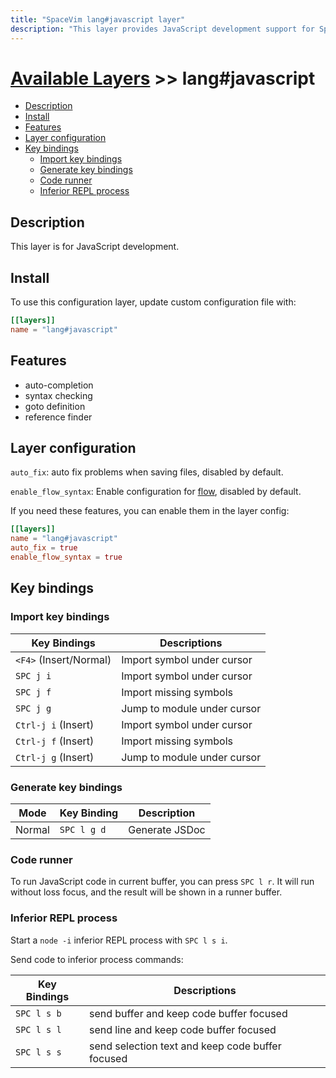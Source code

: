 ```yaml
---
title: "SpaceVim lang#javascript layer"
description: "This layer provides JavaScript development support for SpaceVim, including code completion, syntax highlighting and syntax checking"
---
```


# [Available Layers](../../) >> lang#javascript

<!-- vim-markdown-toc GFM -->

- [Description](#description)
- [Install](#install)
- [Features](#features)
- [Layer configuration](#layer-configuration)
- [Key bindings](#key-bindings)
  - [Import key bindings](#import-key-bindings)
  - [Generate key bindings](#generate-key-bindings)
  - [Code runner](#code-runner)
  - [Inferior REPL process](#inferior-repl-process)

<!-- vim-markdown-toc -->

## Description

This layer is for JavaScript development.

## Install

To use this configuration layer, update custom configuration file with:

```toml
[[layers]]
name = "lang#javascript"
```

## Features

- auto-completion
- syntax checking
- goto definition
- reference finder

## Layer configuration

`auto_fix`: auto fix problems when saving files, disabled by default.

`enable_flow_syntax`: Enable configuration for [flow](https://flow.org/), disabled by default.

If you need these features, you can enable them in the layer config:
```toml
[[layers]]
name = "lang#javascript"
auto_fix = true
enable_flow_syntax = true
```

## Key bindings

### Import key bindings

| Key Bindings         | Descriptions                    |
| -------------------- | ------------------------------- |
| `<F4>` (Insert/Normal) | Import symbol under cursor      |
| `SPC j i`            | Import symbol under cursor      |
| `SPC j f`            | Import missing symbols          |
| `SPC j g`            | Jump to module under cursor     |
| `Ctrl-j i` (Insert)  | Import symbol under cursor      |
| `Ctrl-j f` (Insert)  | Import missing symbols          |
| `Ctrl-j g` (Insert)  | Jump to module under cursor     |

### Generate key bindings

| Mode          | Key Binding | Description                           |
| ------------- | ----------- | ------------------------------------- |
| Normal        | `SPC l g d` | Generate JSDoc                        |

### Code runner

To run JavaScript code in current buffer, you can press `SPC l r`. It will run without loss focus,
and the result will be shown in a runner buffer.

### Inferior REPL process

Start a `node -i` inferior REPL process with `SPC l s i`.

Send code to inferior process commands:

| Key Bindings | Descriptions                                     |
| ------------ | ------------------------------------------------ |
| `SPC l s b`  | send buffer and keep code buffer focused         |
| `SPC l s l`  | send line and keep code buffer focused           |
| `SPC l s s`  | send selection text and keep code buffer focused |

